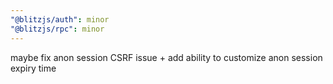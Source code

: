 ```yaml
---
"@blitzjs/auth": minor
"@blitzjs/rpc": minor
---
```


maybe fix anon session CSRF issue + add ability to customize anon session expiry time
